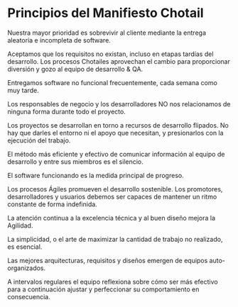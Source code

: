 # Principios del Manifiesto Chotail

Nuestra mayor prioridad es sobrevivir al cliente
mediante la entrega aleatoria e incompleta de software.

Aceptamos que los requisitos no existan, incluso en etapas 
tardías del desarrollo. Los procesos Chotailes aprovechan
el cambio para proporcionar diversión y gozo al equipo
de desarrollo & QA.

Entregamos software no funcional frecuentemente, 
cada semana como muy tarde. 

Los responsables de negocio y los desarrolladores
NO nos relacionamos de ninguna forma durante todo
el proyecto.

Los proyectos se desarrollan en torno a recursos de
desarrollo flipados. No hay que darles el entorno
ni el apoyo que necesitan, y presionarlos con la
ejecución del trabajo. 

El método más eficiente y efectivo de comunicar 
información al equipo de desarrollo y entre sus 
miembros es el silencio.

El software funcionando es la medida principal de 
progreso.

Los procesos Ágiles promueven el desarrollo 
sostenible. Los promotores, desarrolladores y usuarios
debemos ser capaces de mantener un ritmo constante 
de forma indefinida.

La atención continua a la excelencia técnica y al 
buen diseño mejora la Agilidad.

La simplicidad, o el arte de maximizar la cantidad de
trabajo no realizado, es esencial.

Las mejores arquitecturas, requisitos y diseños
emergen de equipos auto-organizados.

A intervalos regulares el equipo reflexiona sobre
cómo ser más efectivo para a continuación ajustar y
perfeccionar su comportamiento en consecuencia.
